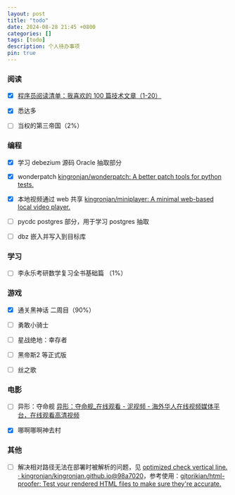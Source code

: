 ```yaml
---
layout: post
title: "todo"
date: 2024-08-28 21:45 +0800
categories: []
tags: [todo]
description: 个人待办事项
pin: true
---
```




### 阅读

- [x] [程序员阅读清单：我喜欢的 100 篇技术文章（1-20）](https://mp.weixin.qq.com/s/9I5HNB6WJWouhblcMOsR_g)
- [x] 悉达多
- [ ] 当权的第三帝国（2%）



### 编程

- [x] 学习 debezium 源码 Oracle 抽取部分 
- [x] wonderpatch [kingronjan/wonderpatch: A better patch tools for python tests.](https://github.com/kingronjan/wonderpatch)
- [x] 本地视频通过 web 共享 [kingronjan/miniplayer: A minimal web-based local video player.](https://github.com/kingronjan/miniplayer)
- [ ] pycdc postgres 部分，用于学习 postgres 抽取
- [ ] dbz 嵌入并写入到目标库



### 学习

- [ ] 李永乐考研数学复习全书基础篇 （1%）



### 游戏

- [x] 通关黑神话  二周目（90%）
- [ ] 勇敢小骑士
- [ ] 星战绝地：幸存者
- [ ] 黑帝斯2 等正式版
- [ ] 丝之歌



### 电影

- [ ] 异形：夺命舰 [异形：夺命舰_在线观看 - 泥视频 - 海外华人在线视频媒体平台，在线观看高清视频](https://www.nivod.cc/vodplay/202495282/v)
- [x] 哪啊哪啊神去村



### 其他

- [ ] 解决相对路径无法在部署时被解析的问题，见 [optimized check vertical line. · kingronjan/kingronjan.github.io@98a7020](https://github.com/kingronjan/kingronjan.github.io/actions/runs/10809298067/job/29984099791)，参考使用：[gjtorikian/html-proofer: Test your rendered HTML files to make sure they're accurate.](https://github.com/gjtorikian/html-proofer#using-with-jekyll)






